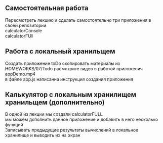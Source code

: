 ## Самостоятельная работа  
Пересмотреть лекцию и сделать самостоятельно три приложения в своей репозитории  
 calculatorConsole  
calculatorFUll  

## Работа с локальный хранильщем  
Создать приложение toDo скопировать материалы из HOMEWORKS/07/Todo 
расмотрите видео в работой приложения appDemo.mp4  
в файле app.js написанна инструкция создания приложения  

## Калькулятор с локальным хранилищем хранильщем (дополнительно)  
В одной из лекции мы создали calculatorFULL  
мы можем дополнить данное приложение и добавить в него несколько функций  
Записывать предыдущие результаты вычислений в локальное хранилище и выводить их на экран 